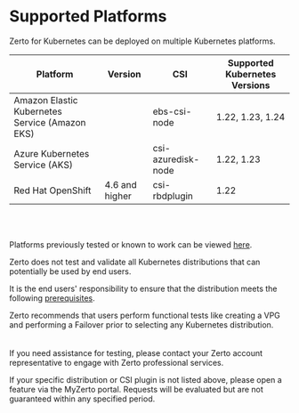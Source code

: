 # Supported Platforms

Zerto for Kubernetes can be deployed on multiple Kubernetes platforms.


| Platform                             | Version  |  CSI| Supported Kubernetes Versions |
| ------------------------------------ |--|--- |--- |
| Amazon Elastic Kubernetes Service (Amazon EKS)|  | ebs-csi-node | 1.22, 1.23, 1.24  |
| Azure Kubernetes Service (AKS)|   |  csi-azuredisk-node   | 1.22, 1.23  |
| Red Hat OpenShift | 4.6 and higher  |csi-rbdplugin  |  1.22  ||

<br/>
<br/>


Platforms previously tested or known to work can be viewed [here](./PreviouslyTestedPlatforms.md).


Zerto does not test and validate all Kubernetes distributions that can potentially be used by end users. 

It is the end users' responsibility to ensure that the distribution meets the following [prerequisites](https://help.zerto.com/bundle/Z4K-User-Documentation/page/PrerequisitesAndRequirements.html).

Zerto recommends that users perform functional tests like creating a VPG and performing a Failover prior to selecting any Kubernetes distribution.  
<br/>
<br/>
If you need assistance for testing, please contact your Zerto account representative to engage with Zerto professional services.

If your specific distribution or CSI plugin is not listed above, please open a feature via the MyZerto portal. Requests will be evaluated but are not guaranteed within any specified period.

